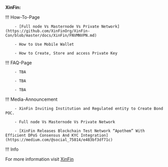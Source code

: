 ﻿**XinFin:**

!!! How-To-Page

        - [Full node Vs Masternode Vs Private Network](https://github.com/XinFinOrg/XinFin-Con/blob/master/docs/XinFin/FNVMNVPN.md)

        - How to Use Mobile Wallet 

        - How to Create, Store and access Private Key


!!! FAQ-Page

        - TBA

        - TBA

        - TBA

!!! Media-Announcement

        - XinFin Inviting Institution and Regulated entity to Create Bond POC.

        - Full node Vs Masternode Vs Private Network
        
        - [XinFin Releases Blockchain Test Network “Apothem” With Efficient DPoS Consensus And KYC Integration](https://medium.com/@social_75814/e483bf3df71c)

!!! Info

For more information visit [XinFin](https://howto.xinfin.org)
